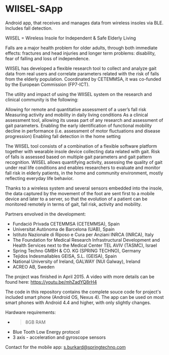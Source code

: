 # WIISEL-SApp
Android app, that receives and manages data from wireless insoles via BLE. Includes fall detection.

WIISEL = Wireless Insole for Independent & Safe Elderly Living

Falls are a major health problem for older adults, through both immediate effects: fractures and head injuries and longer term problems: disability, fear of falling and loss of independence.

WIISEL has developed a flexible research tool to collect and analyze gait data from real users and correlate parameters related with the risk of falls from the elderly population. Coordinated by CETEMMSA, it was co-funded by the European Commission (FP7-ICT).

The utility and impact of using the WIISEL system on the research and clinical community is the following:

Allowing for remote and quantitative assessment of a user’s fall risk
Measuring activity and mobility in daily living conditions
As a clinical assessment tool, allowing its useas part of any research and assessment of gait parameters.
Enabling the early identification of functional mobility decline in performance (i.e. assessment of motor fluctuations and disease progression)
Enabling fall detection in the home setting

The WIISEL tool consists of a combination of a flexible software platform together with wearable insole device collecting data related with gait. Risk of falls is assessed based on multiple gait parameters and gait pattern recognition. WIISEL allows quantifying activity, assessing the quality of gait under real life conditions and enables researchers to evaluate and monitor fall risk in elderly patients, in the home and community environment, mostly reflecting everyday life behavior.

Thanks to a wireless system and several sensors embedded into the insole, the data captured by the movement of the foot are sent first to a mobile device and later to a server, so that the evolution of a patient can be monitored remotely in terms of gait, fall risk, activity and mobility.

Partners envolved in the development:
 

- Fundació Privada CETEMMSA (CETEMMSA), Spain
- Universitat Autònoma de Barcelona (UAB), Spain
- Istituto Nazionale di Riposo e Cura per Anziani INRCA (INRCA), Italy
- The Foundation for Medical Research Infrastructural Development and Health Services next to the Medical Center TEL AVIV (TASMC), Israel
- Spring Techno GMBH & CO. KG (SPRING TECHNO), Germany
- Tejidos Indesmallables GEISA, S.L. (GEISA), Spain
- National University of Ireland, GALWAY (NUI Galway), Ireland
- ACREO AB, Sweden


The project was finished in April 2015.
A video with more details can be found here:
https://youtu.be/mhZadYQ8rH4

The code in this repository contains the complete souce code for project's included smart phone (Android OS, Nexus 4).
The app can be used on most smart phones with Android 4.4 and higher, with only slightly changes.

Hardware requirements:
- >8GB RAM
- Blue Tooth Low Energy protocol
- 3 axis - acceleration and gyroscope sensors

Contact for the mobile app:
s.burkard@springtechno.com
